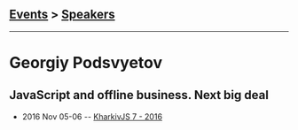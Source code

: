 ## [Events](../README.md) > [Speakers](../speakers.md)
---

# Georgiy Podsvyetov

## JavaScript and offline business. Next big deal
- 2016 Nov 05-06 -- [KharkivJS 7 - 2016](https://www.youtube.com/watch?v=lam0mteyz1I)    
